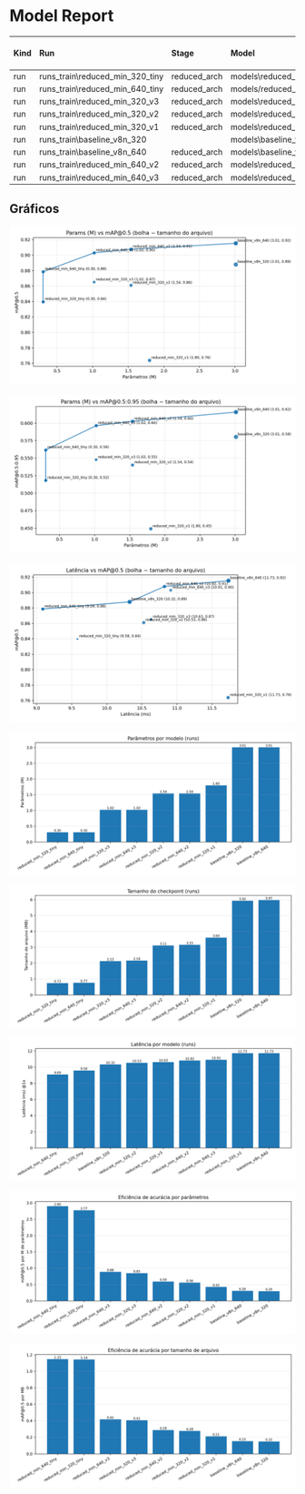 # Model Report

| Kind   | Run                             | Stage        | Model                            |   ImgSize |   Epochs |   Batch | File                                            |   Size (MB) |   mAP@0.5 |   mAP@0.5:0.95 |   Train Time (min) | Params (M)   | FLOPs (G)   | Latency (ms)   |
|:-------|:--------------------------------|:-------------|:---------------------------------|----------:|---------:|--------:|:------------------------------------------------|------------:|----------:|---------------:|-------------------:|:-------------|:------------|:---------------|
| run    | runs_train\reduced_min_320_tiny | reduced_arch | models\reduced_min_320_tiny.yaml |       320 |      200 |      32 | runs_train\reduced_min_320_tiny\weights\best.pt |       0.735 |    0.8397 |         0.5183 |              190.3 | 0.3029       | 0.2154      | 4.9640         |
| run    | runs_train\reduced_min_640_tiny | reduced_arch | models/reduced_min_640_tiny.yaml |       640 |      150 |      16 | runs_train\reduced_min_640_tiny\weights\best.pt |       0.766 |    0.8787 |         0.5617 |                0   | 0.3029       | 0.2154      | 4.5850         |
| run    | runs_train\reduced_min_320_v3   | reduced_arch | models\reduced_min_320_v3.yaml   |       320 |      150 |      32 | runs_train\reduced_min_320_v3\weights\best.pt   |       2.126 |    0.8651 |         0.5477 |              214.6 | 1.0207       | 0.4562      | 5.6130         |
| run    | runs_train\reduced_min_320_v2   | reduced_arch | models\reduced_min_320_v2.yaml   |       320 |      100 |      32 | runs_train\reduced_min_320_v2\weights\best.pt   |       3.109 |    0.861  |         0.5402 |              928.7 | 1.5387       | 0.5748      | 6.2210         |
| run    | runs_train\reduced_min_320_v1   | reduced_arch | models\reduced_min_320_v1.yaml   |       320 |       10 |      16 | runs_train\reduced_min_320_v1\weights\best.pt   |       3.603 |    0.7638 |         0.4493 |              997.9 | 1.7992       | 0.6469      | 7.0910         |
| run    | runs_train\baseline_v8n_320     |              | models\baseline_v8n_320.yaml     |       320 |       60 |      16 | runs_train\baseline_v8n_320\weights\best.pt     |       5.923 |    0.8879 |         0.5803 |             1128.2 | 3.0110       | 1.0243      | 7.2300         |
| run    | runs_train\baseline_v8n_640     | reduced_arch | models\baseline_v8n_640.yaml     |       640 |      150 |      16 | runs_train\baseline_v8n_640\weights\best.pt     |       5.971 |    0.9154 |         0.6157 |                0   | 3.0110       | 1.0243      | 6.8210         |
| run    | runs_train\reduced_min_640_v2   | reduced_arch | models\reduced_min_640_v2.yaml   |       640 |      150 |      16 | runs_train\reduced_min_640_v2\weights\best.pt   |       3.154 |    0.9078 |         0.6026 |              340.8 | 1.5387       | 0.5748      | 10.3850        |
| run    | runs_train\reduced_min_640_v3   | reduced_arch | models\reduced_min_640_v3.yaml   |       640 |      150 |      16 | runs_train\reduced_min_640_v3\weights\best.pt   |       2.164 |    0.903  |         0.5963 |              384.7 |       1.0207 |      0.4562 |         10.911 |

## Gráficos

![scatter_params_vs_map50](reports/scatter_params_vs_map50.png)

![scatter_params_vs_map5095](reports/scatter_params_vs_map5095.png)

![scatter_latency_vs_map50](reports/scatter_latency_vs_map50.png)

![bar_params](reports/bar_params.png)

![bar_size](reports/bar_size.png)

![bar_latency](reports/bar_latency.png)

![bar_eff_map50_per_param](reports/bar_eff_map50_per_param.png)

![bar_eff_map50_per_mb](reports/bar_eff_map50_per_mb.png)

